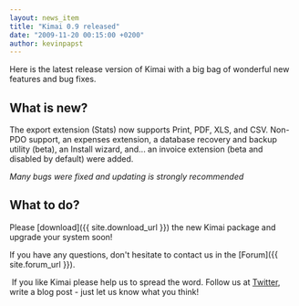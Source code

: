 ```yaml
---
layout: news_item
title: "Kimai 0.9 released"
date: "2009-11-20 00:15:00 +0200"
author: kevinpapst
---
```


Here is the latest release version of Kimai with a big bag of wonderful new features and bug fixes.

## What is new?

The export extension (Stats) now supports Print, PDF, XLS, and CSV.
Non-PDO support, an expenses extension, a database recovery and backup utility (beta), an Install wizard,
and... an invoice extension (beta and disabled by default) were added.

*Many bugs were fixed and updating is strongly recommended*

## What to do?

Please [download]({{ site.download_url }}) the new Kimai package and upgrade your system soon!

If you have any questions, don't hesitate to contact us in the [Forum]({{ site.forum_url }}).

 If you like Kimai please help us to spread the word.
Follow us at [Twitter](http://twitter.com/kimai_org), write a blog post - just let us know what you think!
